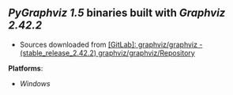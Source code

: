 *PyGraphviz 1.5* binaries built with *Graphviz 2.42.2*
------------------------------------------------------

- Sources downloaded from [[GitLab]: graphviz/graphviz - (stable\_release\_2.42.2) graphviz/graphviz/Repository](https://gitlab.com/graphviz/graphviz/tree/stable_release_2.42.2)

**Platforms**:
- *Windows*


